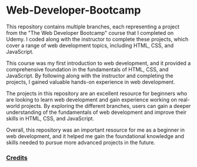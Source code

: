 # Web-Developer-Bootcamp
This repository contains multiple branches, each representing a project from the "The Web Developer Bootcamp" course that I completed on Udemy. I coded along with the instructor to complete these projects, which cover a range of web development topics, including HTML, CSS, and JavaScript.

This course was my first introduction to web development, and it provided a comprehensive foundation in the fundamentals of HTML, CSS, and JavaScript. By following along with the instructor and completing the projects, I gained valuable hands-on experience in web development.

The projects in this repository are an excellent resource for beginners who are looking to learn web development and gain experience working on real-world projects. By exploring the different branches, users can gain a deeper understanding of the fundamentals of web development and improve their skills in HTML, CSS, and JavaScript.

Overall, this repository was an important resource for me as a beginner in web development, and it helped me gain the foundational knowledge and skills needed to pursue more advanced projects in the future.

### [Credits](https://www.udemy.com/course/the-web-developer-bootcamp/)


